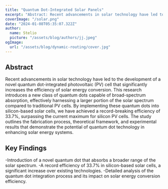 ```yaml
---
title: "Quantum Dot-Integrated Solar Panels"
excerpt: "Abstract: Recent advancements in solar technology have led to the development of a novel quantum dot-integrated photovoltaic (PV) cell that significantly increases the efficiency of solar energy conversion."
coverImage: "/solar.png"
date: "2024-01-08T05:35:07.322Z"
author:
  name: Stelio
  picture: "/assets/blog/authors/jj.jpeg"
ogImage:
  url: "/assets/blog/dynamic-routing/cover.jpg"
---
```


## Abstract

Recent advancements in solar technology have led to the development of a novel quantum dot-integrated photovoltaic (PV) cell that significantly increases the efficiency of solar energy conversion. This research introduces a new class of quantum dots capable of broad-spectrum absorption, effectively harnessing a larger portion of the solar spectrum compared to traditional PV cells. By implementing these quantum dots into silicon-based solar cells, we have achieved a record-breaking efficiency of 33.7%, surpassing the current maximum for silicon PV cells. The study outlines the fabrication process, theoretical framework, and experimental results that demonstrate the potential of quantum dot technology in enhancing solar energy systems.

## Key Findings

-Introduction of a novel quantum dot that absorbs a broader range of the solar spectrum.
-A record efficiency of 33.7% in silicon-based solar cells, a significant increase over existing technologies.
-Detailed analysis of the quantum dot integration process and its impact on solar energy conversion efficiency.
